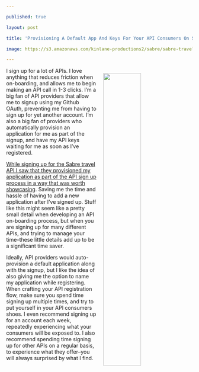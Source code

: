 ---
published: true
layout: post
title: 'Provisioning A Default App And Keys For Your API Consumers On Signup'
image: https://s3.amazonaws.com/kinlane-productions2/sabre/sabre-travel-signup-keys.png
---

<p><img src="https://s3.amazonaws.com/kinlane-productions2/sabre/sabre-travel-signup-keys.png" align="right" width="45%" style="padding: 15px;" />
<p>I sign up for a lot of APIs. I love anything that reduces friction when on-boarding, and allows me to begin making an API call in 1-3 clicks. I’m a big fan of API providers that allow me to signup using my Github OAuth, preventing me from having to sign up for yet another account. I’m also a big fan of providers who automatically provision an application for me as part of the signup, and have my API keys waiting for me as soon as I’ve registered.

<p><a href="https://developer.sabre.com/member/register">While signing up for the Sabre travel API I saw that they provisioned my application as part of the API sign up process in a way that was worth showcasing</a>. Saving me the time and hassle of having to add a new application after I’ve signed up. Stuff like this might seem like a pretty small detail when developing an API on-boarding process, but when you are signing up for many different APIs, and trying to manage your time–these little details add up to be a significant time saver.

<p>Ideally, API providers would auto-provision a default application along with the signup, but I like the idea of also giving me the option to name my application while registering. When crafting your API registration flow, make sure you spend time signing up multiple times, and try to put yourself in your API consumers shoes. I even recommend signing up for an account each week, repeatedly experiencing what your consumers will be exposed to. I also recommend spending time signing up for other APIs on a regular basis, to experience what they offer–you will always surprised by what I find.


